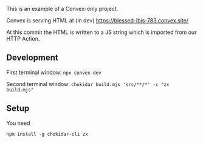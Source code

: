This is an example of a Convex-only project.

Convex is serving HTML at (in dev) https://blessed-ibis-783.convex.site/

At this commit the HTML is written to a JS string which is imported from our HTTP Action.

## Development

First terminal window:
`npx convex dev`

Second terminal window:
`chokidar build.mjs 'src/**/*' -c "zx build.mjs"`

## Setup

You need

```
npm install -g chokidar-cli zx
```
